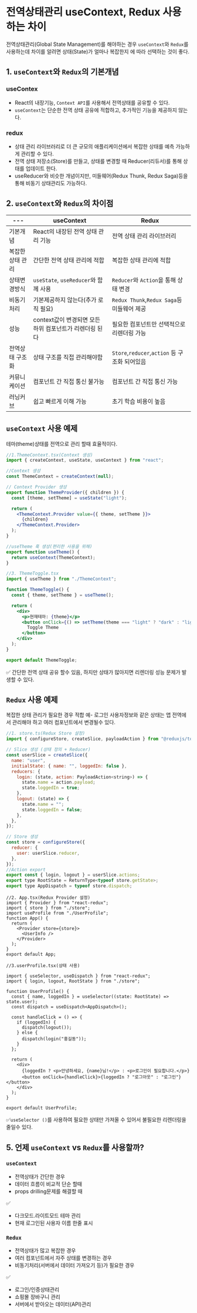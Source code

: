 # 전역상태관리 useContext, Redux 사용하는 차이

전역상태관리(Global State Management)를 해야하는 경우 `useContext`와 `Redux`를 사용하는데 차이를 알려면 상태(State)가 얼마나 복잡한지 에 따라 선택하는 것이 좋다.

## 1. `useContext`와 `Redux`의 기본개념

### useContex

- React의 내장기능, `Context API`를 사용해서 전역상태를 공유할 수 있다.
- `useContext`는 단순한 전역 상태 공유에 적합하고, 추가적인 기능을 제공하지 않는다.

### redux

- 상태 관리 라이브러리로 더 큰 규모의 애플리케이션에서 복잡한 상태를 예측 가능하게 관리할 수 있다.
- 전역 상태 저장소(Store)를 만들고, 상태를 변경할 때 Reducer(리듀서)를 통해 상태를 업데이트 한다.
- useReducer와 비슷한 개념이지만, 미들웨어(Redux Thunk, Redux Saga)등을 통해 비동기 상태관리도 가능하다.

## 2. `useContext`와 `Redux`의 차이점

| ---              | useContext                                              | Redux                                         |
| ---------------- | ------------------------------------------------------- | --------------------------------------------- |
| 기본개념         | React의 내장된 전역 상태 관리 기능                      | 전역 상태 관리 라이브러리                     |
| 복잡한 상태 관리 | 간단한 전역 상태 관리에 적합                            | 복잡한 상태 관리에 적합                       |
| 상태변경방식     | `useState`, `useReducer`와 함께 사용                    | `Reducer`와 `Action`을 통해 상태 변경         |
| 비동기 처리      | 기본제공하지 않는다(추가 로직 필요)                     | `Redux Thunk`,`Redux Saga`등 미들웨어 제공    |
| 성능             | context값이 변경되면 모든 하위 컴포넌트가 리렌더링 된다 | 필요한 컴포넌트만 선택적으로 리렌더링 가능    |
| 전역상태 구조화  | 상태 구조를 직접 관리해야함                             | `Store`,`reducer`,`action` 등 구조화 되어있음 |
| 커뮤니케이션     | 컴포넌트 간 직접 통신 불가능                            | 컴포넌트 간 직접 통신 가능                    |
| 러닝커브         | 쉽고 빠르게 이해 가능                                   | 초기 학습 비용이 높음                         |

## `useContext` 사용 예제

테마(theme)상태를 전역으로 관리 할때 효율적이다.

```jsx
//1.ThemeContext.tsx(Context 생성)
import { createContext, useState, useContext } from "react";

//Context 생성
const ThemeContext = createContext(null);

// Context Provider 생성
export function ThemeProvider({ children }) {
  const [theme, setTheme] = useState("light");

  return (
    <ThemeContext.Provider value={{ theme, setTheme }}>
      {children}
    </ThemeContext.Provider>
  );
}

//useTheme 훅 생성(편리한 사용을 위해)
export function useTheme() {
  return useContext(ThemeContext);
}
```

```jsx
//3. ThemeToggle.tsx
import { useTheme } from "./ThemeContext";

function ThemeToggle() {
  const { theme, setTheme } = useTheme();

  return (
    <div>
      <p>현재테마: {theme}</p>
      <button onClick={() => setTheme(theme === "light" ? "dark" : "light")}>
        Toggle Theme
      </button>
    </div>
  );
}

export default ThemeToggle;
```

:white_check_mark: 간단한 전역 상태 공유 할수 있음, 하지만 상태가 많아지면 리렌더링 성능 문제가 발생할 수 있다.

## `Redux` 사용 예제

복잡한 상태 관리가 필요한 경우 적합
예- 로그인 사용자정보와 같은 상태는 앱 전역에서 관리해야 하고 여러 컴포넌트에서 변경될수 있다.

```jsx
//1. store.ts(Redux Store 설정)
import { configureStore, createSlice, payloadAction } from "@reduxjs/toolkit";

// Slice 생성 (상태 정의 + Reducer)
const userSlice = createSlice({
  name: "user",
  initialState: { name: "", loggedIn: false },
  reducers: {
    login: (state, action: PayloadAction<string>) => {
      state.name = action.payload;
      state.loggedIn = true;
    },
    logout: (state) => {
      state.name = "";
      state.loggedIn = false;
    },
  },
});

// Store 생성
const store = configureStore({
  reducer: {
    user: userSlice.reducer,
  },
});
//Action export
export const { login, logout } = userSlice.actions;
export type RootState = ReturnType<typeof store.getState>;
export type AppDispatch = typeof store.dispatch;
```

```tsx
//2. App.tsx(Redux Provider 설정)
import { Provider } from "react-redux";
import { store } from "./store";
import useProfile from "./UserProfile";
function App() {
  return (
    <Provider store={store}>
      <UserInfo />
    </Provider>
  );
}
export default App;
```

```tsx
//3.userProfile.tsx(상태 사용)

import { useSelector, useDispatch } from "react-redux";
import { login, logout, RootState } from "./store";

function UserProfile() {
  const { name, loggedIn } = useSelector((state: RootState) => state.user);
  const dispatch = useDispatch<AppDispatch>();

  const handleClick = () => {
    if (loggedIn) {
      dispatch(logout());
    } else {
      dispatch(login("홍길동"));
    }
  };

  return (
    <div>
      {loggedIn ? <p>안녕하세요, {name}님!</p> : <p>로그인이 필요합니다.</p>}
      <button onClick={handleClick}>{loggedIn ? "로그아웃" : "로그인"}</button>
    </div>
  );
}

export default UserProfile;
```

:white_check_mark:`useSelector
()`를 사용하여 필요한 상태만 가져올 수 있어서 불필요한 리렌더링을 줄일수 있다.

## 5. 언제 `useContext` vs `Redux`를 사용할까?

### `useContext`

- 전역상태가 간단한 경우
- 데이터 흐름이 비교적 단순 할때
- props drilling문제를 해결할 때

:white_check_mark:

- 다크모드.라이트모드 테마 관리
- 현재 로그인된 사용자 이름 한줄 표시

### `Redux`

- 전역상태가 많고 복잡한 경우
- 여러 컴포넌트에서 자주 상태를 변경하는 경우
- 비동기처리(서버에서 데이터 가져오기 등)가 필요한 경우

:white_check_mark:

- 로그인/인증상태관리
- 쇼핑몰 장바구니 관리
- 서버에서 받아오는 데이터(API)관리
